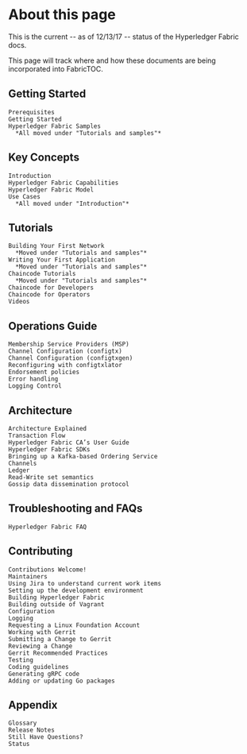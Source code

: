 # About this page

This is the current -- as of 12/13/17 -- status of the Hyperledger Fabric docs.

This page will track where and how these documents are being incorporated into FabricTOC.


## Getting Started

    Prerequisites
    Getting Started
    Hyperledger Fabric Samples
      *All moved under "Tutorials and samples"*

## Key Concepts

    Introduction
    Hyperledger Fabric Capabilities
    Hyperledger Fabric Model
    Use Cases
      *All moved under "Introduction"*

## Tutorials

    Building Your First Network
      *Moved under "Tutorials and samples"*
    Writing Your First Application
      *Moved under "Tutorials and samples"*
    Chaincode Tutorials
      *Moved under "Tutorials and samples"*
    Chaincode for Developers
    Chaincode for Operators
    Videos

## Operations Guide

    Membership Service Providers (MSP)
    Channel Configuration (configtx)
    Channel Configuration (configtxgen)
    Reconfiguring with configtxlator
    Endorsement policies
    Error handling
    Logging Control

## Architecture

    Architecture Explained
    Transaction Flow
    Hyperledger Fabric CA’s User Guide
    Hyperledger Fabric SDKs
    Bringing up a Kafka-based Ordering Service
    Channels
    Ledger
    Read-Write set semantics
    Gossip data dissemination protocol

## Troubleshooting and FAQs

    Hyperledger Fabric FAQ

## Contributing

    Contributions Welcome!
    Maintainers
    Using Jira to understand current work items
    Setting up the development environment
    Building Hyperledger Fabric
    Building outside of Vagrant
    Configuration
    Logging
    Requesting a Linux Foundation Account
    Working with Gerrit
    Submitting a Change to Gerrit
    Reviewing a Change
    Gerrit Recommended Practices
    Testing
    Coding guidelines
    Generating gRPC code
    Adding or updating Go packages

## Appendix

    Glossary
    Release Notes
    Still Have Questions?
    Status

